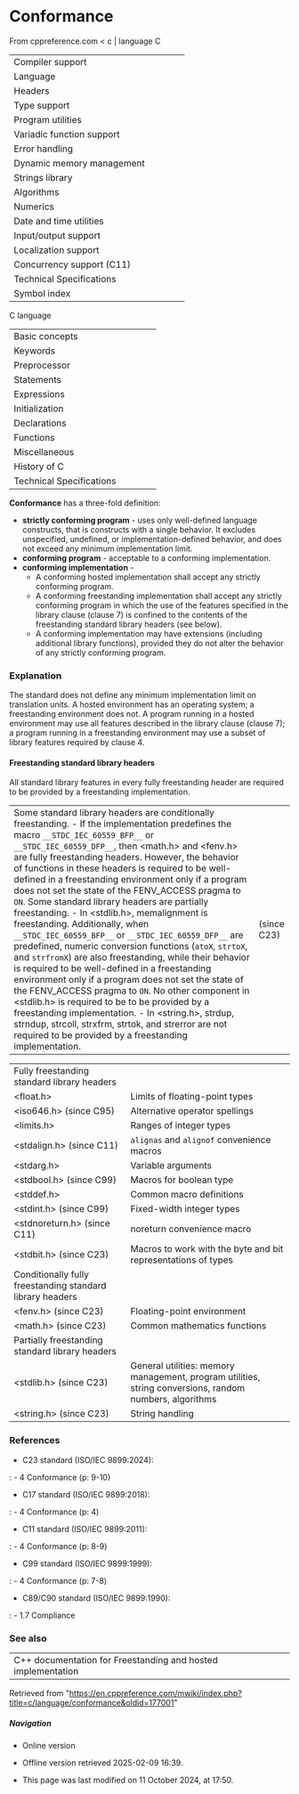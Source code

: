 # Conformance

From cppreference.com
< c‎ | language
 C

|  |  |  |  |  |
| --- | --- | --- | --- | --- |
| Compiler support | | | | |
| Language | | | | |
| Headers | | | | |
| Type support | | | | |
| Program utilities | | | | |
| Variadic function support | | | | |
| Error handling | | | | |
| Dynamic memory management | | | | |
| Strings library | | | | |
| Algorithms | | | | |
| Numerics | | | | |
| Date and time utilities | | | | |
| Input/output support | | | | |
| Localization support | | | | |
| Concurrency support (C11) | | | | |
| Technical Specifications | | | | |
| Symbol index | | | | |

 C language

|  |  |  |  |  |
| --- | --- | --- | --- | --- |
| Basic concepts | | | | |
| Keywords | | | | |
| Preprocessor | | | | |
| Statements | | | | |
| Expressions | | | | |
| Initialization | | | | |
| Declarations | | | | |
| Functions | | | | |
| Miscellaneous | | | | |
| History of C | | | | |
| Technical Specifications | | | | |

**Conformance** has a three-fold definition:

- **strictly conforming program** - uses only well-defined language constructs, that is constructs with a single behavior. It excludes unspecified, undefined, or implementation-defined behavior, and does not exceed any minimum implementation limit.
- **conforming program** - acceptable to a conforming implementation.
- **conforming implementation** -
  - A conforming hosted implementation shall accept any strictly conforming program.
  - A conforming freestanding implementation shall accept any strictly conforming program in which the use of the features specified in the library clause (clause 7) is confined to the contents of the freestanding standard library headers (see below).
  - A conforming implementation may have extensions (including additional library functions), provided they do not alter the behavior of any strictly conforming program.

### Explanation

The standard does not define any minimum implementation limit on translation units. A hosted environment has an operating system; a freestanding environment does not. A program running in a hosted environment may use all features described in the library clause (clause 7); a program running in a freestanding environment may use a subset of library features required by clause 4.

#### Freestanding standard library headers

All standard library features in every fully freestanding header are required to be provided by a freestanding implementation.

|  |  |
| --- | --- |
| Some standard library headers are conditionally freestanding.   - If the implementation predefines the macro `__STDC_IEC_60559_BFP__` or `__STDC_IEC_60559_DFP__`, then <math.h> and <fenv.h> are fully freestanding headers. However, the behavior of functions in these headers is required to be well-defined in a freestanding environment only if a program does not set the state of the FENV_ACCESS pragma to `ON`.   Some standard library headers are partially freestanding.   - In <stdlib.h>, memalignment is freestanding. Additionally, when `__STDC_IEC_60559_BFP__` or `__STDC_IEC_60559_DFP__` are predefined, numeric conversion functions (`atoX`, `strtoX`, and `strfromX`) are also freestanding, while their behavior is required to be well-defined in a freestanding environment only if a program does not set the state of the FENV_ACCESS pragma to `ON`. No other component in <stdlib.h> is required to be to be provided by a freestanding implementation. - In <string.h>, strdup, strndup, strcoll, strxfrm, strtok, and strerror are not required to be provided by a freestanding implementation. | (since C23) |

|  |  |
| --- | --- |
| Fully freestanding standard library headers | |
| <float.h> | Limits of floating-point types |
| <iso646.h> (since C95) | Alternative operator spellings |
| <limits.h> | Ranges of integer types |
| <stdalign.h> (since C11) | `alignas` and `alignof` convenience macros |
| <stdarg.h> | Variable arguments |
| <stdbool.h> (since C99) | Macros for boolean type |
| <stddef.h> | Common macro definitions |
| <stdint.h> (since C99) | Fixed-width integer types |
| <stdnoreturn.h> (since C11) | noreturn convenience macro |
| <stdbit.h> (since C23) | Macros to work with the byte and bit representations of types |
| Conditionally fully freestanding standard library headers | |
| <fenv.h> (since C23) | Floating-point environment |
| <math.h> (since C23) | Common mathematics functions |
| Partially freestanding standard library headers | |
| <stdlib.h> (since C23) | General utilities: memory management, program utilities, string conversions, random numbers, algorithms |
| <string.h> (since C23) | String handling |

### References

- C23 standard (ISO/IEC 9899:2024):

:   - 4 Conformance (p: 9-10)

- C17 standard (ISO/IEC 9899:2018):

:   - 4 Conformance (p: 4)

- C11 standard (ISO/IEC 9899:2011):

:   - 4 Conformance (p: 8-9)

- C99 standard (ISO/IEC 9899:1999):

:   - 4 Conformance (p: 7-8)

- C89/C90 standard (ISO/IEC 9899:1990):

:   - 1.7 Compliance

### See also

|  |  |
| --- | --- |
| C++ documentation for Freestanding and hosted implementation | |

Retrieved from "<https://en.cppreference.com/mwiki/index.php?title=c/language/conformance&oldid=177001>"

##### Navigation

- Online version
- Offline version retrieved 2025-02-09 16:39.

- This page was last modified on 11 October 2024, at 17:50.